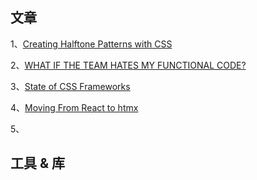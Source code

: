 ## 文章
1、[Creating Halftone Patterns with CSS](https://css-irl.info/css-halftone-patterns/)

2、[WHAT IF THE TEAM HATES MY FUNCTIONAL CODE?](https://jrsinclair.com/articles/2022/what-if-the-team-hates-my-functional-code/)

3、[State of CSS Frameworks](https://www.youtube.com/watch?v=twc-iF40TJY)

4、[Moving From React to htmx](https://htmx.org/essays/a-real-world-react-to-htmx-port/)

5、[]()
## 工具 & 库